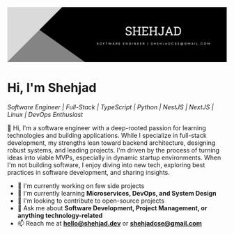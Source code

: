 <img src="banner.png" alt="" />

# Hi, I'm Shehjad

_Software Engineer | Full-Stack | TypeScript | Python | NestJS | NextJS | Linux | DevOps Enthusiast_

👋 Hi, I'm a software engineer with a deep-rooted passion for learning technologies and building applications. While I specialize in full-stack development, my strengths lean toward backend architecture, designing robust systems, and leading projects. I'm driven by the process of turning ideas into viable MVPs, especially in dynamic startup environments. When I'm not building software, I enjoy diving into new tech, exploring best practices in software development, and sharing insights.

- 🔭 I'm currently working on few side projects
- 🌱 I'm currently learning **Microservices, DevOps, and System Design**
- 🌟 I'm looking to contribute to open-source projects
- 💬 Ask me about **Software Development, Project Management, or anything technology-related**
- 📫 Reach me at **hello@shehjad.dev** or **shehjadcse@gmail.com**
